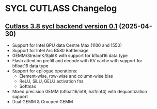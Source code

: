 # SYCL CUTLASS Changelog

## [Cutlass 3.8 sycl backend version 0.1](https://github.com/codeplay/cutlass-fork/releases/tag/v???) (2025-04-30)
- Support for Intel GPU data Centre Max (1100  and 1550) 
- Support for Intel Arc B580 Battlemage 
- GEMM/StreamK/SplitK with support for bfloat16 data type
- Flash attention prefill and decode with KV cache with support for bfloat16 data type
- Support for epilogue operations:
  - Element-wise, row-wise and column-wise bias
  - ReLU, SiLU, GELU activation fns
  - Softmax
- Mixed precision GEMM (bfloat16/int8, half/int4) with dequantization support
- Dual GEMM & Grouped GEMM
